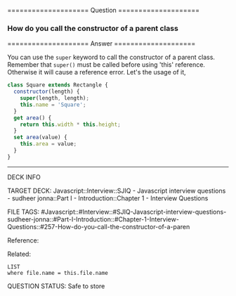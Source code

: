 ==================== Question ====================  

### How do you call the constructor of a parent class  

==================== Answer ====================  

You can use the `super` keyword to call the constructor of a parent class.
Remember that `super()` must be called before using 'this' reference. Otherwise
it will cause a reference error. Let's the usage of it,

```javascript
class Square extends Rectangle {
  constructor(length) {
    super(length, length);
    this.name = 'Square';
  }
  get area() {
    return this.width * this.height;
  }
  set area(value) {
    this.area = value;
  }
}
```

---

DECK INFO

TARGET DECK: Javascript::Interview::SJIQ - Javascript interview questions -
sudheer jonna::Part I - Introduction::Chapter 1 - Interview Questions

FILE TAGS:
#Javascript::#Interview::#SJIQ-Javascript-interview-questions-sudheer-jonna::#Part-I-Introduction::#Chapter-1-Interview-Questions::#257-How-do-you-call-the-constructor-of-a-paren

Reference:

Related:

```dataview
LIST
where file.name = this.file.name
```

QUESTION STATUS: Safe to store
